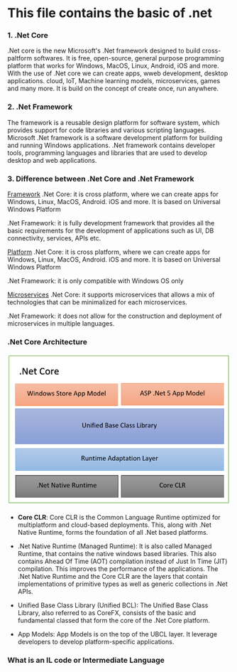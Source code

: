 # This file contains the basic of .net

### 1. .Net Core

.Net core is the new Microsoft's .Net framework designed to build cross-paltform softwares. It is free, open-source, general purpose programming platform that works for Windows, MacOS, Linux, Android, iOS and more. With the use of .Net core we can create apps, wweb development, desktop applications. cloud, IoT, Machine learning models, microservices, games and many more. It is build on the concept of create once, run anywhere.

### 2. .Net Framework

The framework is a reusable design platform for software system, which provides support for code libraries and various scripting languages. Microsoft .Net framework is a software development platform for building and running Windows applications. .Net framework contains developer tools, programming languages and libraries that are used to develop desktop and web applications.

### 3. Difference between .Net Core and .Net Framework

<u>Framework</u>
.Net Core: it is cross platform, where we can create apps for Windows, Linux, MacOS, Android. iOS and more. It is based on Universal Windows Platform

.Net Framework: it is fully development framework that provides all the basic requirements for the development of applications such as UI, DB connectivity, services, APIs etc.

<u>Platform</u>
.Net Core: it is cross platform, where we can create apps for Windows, Linux, MacOS, Android. iOS and more. It is based on Universal Windows Platform

.Net Framework: it is only compatible with Windows OS only

<u>Microservices</u>
.Net Core: it supports microservices that allows a mix of technologies that can be minimalized for each microservices.

.Net Framework: it does not allow for the construction and deployment of microservices in multiple languages.

### .Net Core Architecture

![alt text](dotnet_core_arch.png ".net core architecutre")

- <b>Core CLR</b>: Core CLR is the Common Language Runtime optimized for multiplatform and cloud-based deployments. This, along with .Net Native Runtime, forms the foundation of all .Net based platforms.

- .Net Native Runtime (Managed Runtime): It is also called Managed Runtime, that contains the native windows based libraries. This also contains Ahead Of Time (AOT) compilation instead of Just In Time (JIT) compilation. This improves the performance of the applications. The .Net Native Runtime and the Core CLR are the layers that contain implementations of primitive types as well as generic collections in .Net APIs.

- Unified Base Class Library (Unified BCL): The Unified Base Class Library, also referred to as CoreFX, consists of the basic and fundamental classed that form the core of the .Net Core platform.

- App Models: App Models is on the top of the UBCL layer. It leverage developers to develop platform-specific applications.

### What is an IL code or Intermediate Language
